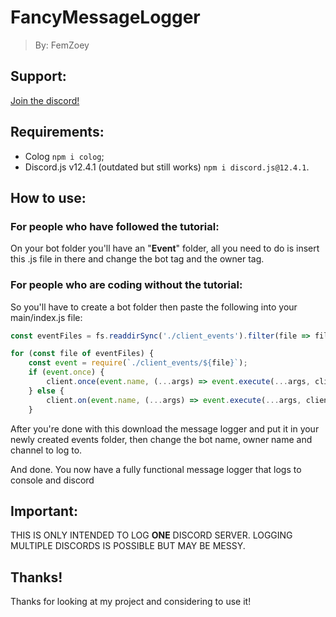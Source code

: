 # FancyMessageLogger
> By: FemZoey

## Support:

[Join the discord!](https://discord.gg/UC7rye4GsK)

## Requirements:
- Colog ``npm i colog``;
- Discord.js v12.4.1 (outdated but still works) ``npm i discord.js@12.4.1``.

## How to use:

### For people who have followed the tutorial:
  On your bot folder you'll have an "**Event**" folder,
  all you need to do is insert this .js file in there and
  change the bot tag and the owner tag.
  
### For people who are coding without the tutorial:
  So you'll have to create a bot folder then paste the following into your
  main/index.js file:


```javascript
const eventFiles = fs.readdirSync('./client_events').filter(file => file.endsWith('.js'));

for (const file of eventFiles) {
	const event = require(`./client_events/${file}`);
	if (event.once) {
		client.once(event.name, (...args) => event.execute(...args, client));
	} else {
		client.on(event.name, (...args) => event.execute(...args, client));
	}
 ```
 
 
  After you're done with this download the message logger and put it in your newly created
  events folder, then change the bot name, owner name and channel to log to.
  
  And done. You now have a fully functional message logger that logs to console and discord
  
## Important:
THIS IS ONLY INTENDED TO LOG **ONE** DISCORD SERVER.
LOGGING MULTIPLE DISCORDS IS POSSIBLE BUT MAY BE MESSY.

## Thanks!
Thanks for looking at my project and considering to use it!
